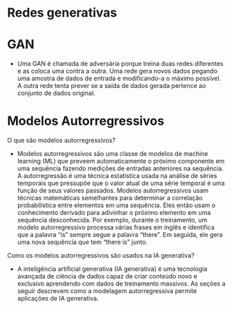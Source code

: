 # Redes generativas

# GAN

* Uma GAN é chamada de adversária porque treina duas redes diferentes e as coloca uma contra a outra. Uma rede gera novos dados pegando uma amostra de dados de entrada e modificando-a o máximo possível. A outra rede tenta prever se a saída de dados gerada pertence ao conjunto de dados original.

# Modelos Autorregressivos

O que são modelos autorregressivos?

* Modelos autorregressivos são uma classe de modelos de machine learning (ML) que preveem automaticamente o próximo componente em uma sequência fazendo medições de entradas anteriores na sequência. A autorregressão é uma técnica estatística usada na análise de séries temporais que pressupõe que o valor atual de uma série temporal é uma função de seus valores passados. Modelos autorregressivos usam técnicas matemáticas semelhantes para determinar a correlação probabilística entre elementos em uma sequência. Eles então usam o conhecimento derivado para adivinhar o próximo elemento em uma sequência desconhecida. Por exemplo, durante o treinamento, um modelo autorregressivo processa várias frases em inglês e identifica que a palavra “is” sempre segue a palavra “there”. Em seguida, ele gera uma nova sequência que tem “there is” junto.

Como os modelos autorregressivos são usados na IA generativa?

* A inteligência artificial generativa (IA generativa) é uma tecnologia avançada de ciência de dados capaz de criar conteúdo novo e exclusivo aprendendo com dados de treinamento massivos. As seções a seguir descrevem como a modelagem autorregressiva permite aplicações de IA generativa. 
